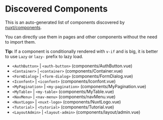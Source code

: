 # Discovered Components

This is an auto-generated list of components discovered by [nuxt/components](https://github.com/nuxt/components).

You can directly use them in pages and other components without the need to import them.

**Tip:** If a component is conditionally rendered with `v-if` and is big, it is better to use `Lazy` or `lazy-` prefix to lazy load.

- `<AuthButton>` | `<auth-button>` (components/AuthButton.vue)
- `<Container>` | `<container>` (components/Container.vue)
- `<FormDialog>` | `<form-dialog>` (components/FormDialog.vue)
- `<Iconfont>` | `<iconfont>` (components/Iconfont.vue)
- `<MyPagination>` | `<my-pagination>` (components/MyPagination.vue)
- `<MyTable>` | `<my-table>` (components/MyTable.vue)
- `<NavMenu>` | `<nav-menu>` (components/navMenu.vue)
- `<NuxtLogo>` | `<nuxt-logo>` (components/NuxtLogo.vue)
- `<Tutorial>` | `<tutorial>` (components/Tutorial.vue)
- `<LayoutAdmin>` | `<layout-admin>` (components/layout/admin.vue)

